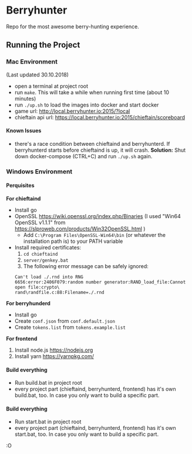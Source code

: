 # Berryhunter

Repo for the most awesome berry-hunting experience.

## Running the Project

### Mac Environment
(Last updated 30.10.2018)

- open a terminal at project root
- run `make`. This will take a while when running first time (about 10 minutes)
- run `./up.sh` to load the images into docker and start docker
- game url: http://local.berryhunter.io:2015/?local
- chieftain api url: https://local.berryhunter.io:2015/chieftain/scoreboard

#### Known Issues

- there's a race condition between chieftaind and berryhunterd. If berryhunterd starts before chieftaind is up, it will crash. **Solution:** Shut down docker-compose (CTRL+C) and run `./up.sh` again.

### Windows Environment

#### Perquisites

**For chieftaind**

- Install go
- OpenSSL https://wiki.openssl.org/index.php/Binaries (I used "Win64 OpenSSL v1.1.1" from https://slproweb.com/products/Win32OpenSSL.html )
    - Add `C:\Program Files\OpenSSL-Win64\bin` (or whatever the installation path is) to your PATH variable
- Install required certificates:
    1. `cd chieftaind`
    2. `server/genkey.bat`
    3. The following error message can be safely ignored:
  ```
  Can't load ./.rnd into RNG
  6656:error:2406F079:random number generator:RAND_load_file:Cannot open file:crypto\
  rand\randfile.c:88:Filename=./.rnd
  ```

**For berryhunderd**

- Install go
- Create `conf.json` from `conf.default.json`
- Create `tokens.list` from `tokens.example.list`

**For frontend**

1. Install node.js https://nodejs.org
2. Install yarn https://yarnpkg.com/

#### Build everything

- Run build.bat in project root
- every project part (chieftaind, berryhunterd, frontend) has it's own build.bat, too. In case you only want to build a specific part.

#### Build everything

- Run start.bat in project root
- every project part (chieftaind, berryhunterd, frontend) has it's own start.bat, too. In case you only want to build a specific part.



:O
